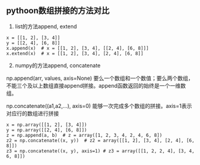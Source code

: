 ## pythoon数组拼接的方法对比

1. list的方法append, extend
```
x = [[1, 2], [3, 4]]
y = [[2, 4], [6, 8]]
x.append(x)  # x = [[1, 2], [3, 4], [[2, 4], [6, 8]]] 
x.extend(x)  # x = [[1, 2], [3, 4], [2, 4], [6, 8]]
```

2. numpy的方法append, concatenate

np.append(arr, values, axis=None) 要么一个数组和一个数值；要么两个数组，不能三个及以上数组直接append拼接。append函数返回的始终是一个一维数组。

np.concatenate((a1,a2,...), axis=0) 能够一次完成多个数组的拼接。axis=1表示对应行的数组进行拼接
```
x = np.array([[1, 2], [3, 4]])
y = np.array([[2, 4], [6, 8]])
z = np.append(a, b)  # z = array([1, 2, 3, 4, 2, 4, 6, 8])
z2 = np.concatenate((x, y))  # z2 = array([[1, 2], [3, 4], [2, 4], [6, 8]])
z3 = np.concatenate((x, y), axis=1) # z3 = array([[1, 2, 2, 4], [3, 4, 6, 8]])
```
